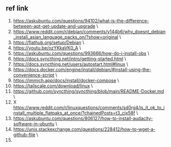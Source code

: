 ## ref link
1. https://askubuntu.com/questions/94102/what-is-the-difference-between-apt-get-update-and-upgrade \
2. https://www.reddit.com/r/debian/comments/y144b6/why_doesnt_debian_install_asian_language_packs_on/?show=original \
3. https://flathub.org/setup/Debian \
4. https://youtu.be/ozYKkaVK0_A \
5. https://askubuntu.com/questions/993666/how-do-i-install-obs \
6. https://docs.syncthing.net/intro/getting-started.html \
7. https://docs.syncthing.net/users/autostart.html#linux \
8. https://docs.docker.com/engine/install/debian/#install-using-the-convenience-script \
9. https://immich.app/docs/install/docker-compose \
10. https://tailscale.com/download/linux \
11. https://github.com/syncthing/syncthing/blob/main/README-Docker.md \
12. X https://www.reddit.com/r/linuxquestions/comments/sd0rg4/is_it_ok_to_install_multiple_flatpaks_at_once/?chainedPosts=t3_cjx58f \
13. https://askubuntu.com/questions/806127/how-to-install-audacity-software-in-ubuntu \
14. https://unix.stackexchange.com/questions/228412/how-to-wget-a-github-file \
15. 

